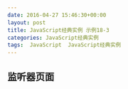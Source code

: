 ```yaml
---
date: 2016-04-27 15:46:30+00:00
layout: post
title: JavaScript经典实例 示例18-3
categories: JavaScript经典实例
tags:  JavaScript  JavaScript经典实例
---
```

监听器页面
----------------

<html>
    <head>
        <title>Listener</title>
        <script type="text/javascript">
            function manageEvent(eventObj, event, eventHandler) {
                if (eventObj.addEventListerener) {
                    eventObj.addEventListerener(event, eventHandler, false);
                } else if (eventObj.attachEvent) {
                    event = 'on' + event;
                    eventObj.attachEvent(event, eventHandler);
                }
                
            }
            
            window.onload = function() {
                manageEvent(window, 'message', receive);
            }
            
            // 把URL修改到你的位置
            function receive(e) {
                var img = document.getElementById('image');
                
                img.src = e.data.split(',')[0];
                img.alt = e.data.split(',')[1];
                e.source.postMessage('Received ' + e.data, 'http://lovechina.xyz/JavaScript%E7%BB%8F%E5%85%B8%E5%AE%9E%E4%BE%8BExample18-2/');                
            }
            
        </script>
    </head>
    <body>
        <img src="/assets/media/image/quanzhixian.jpg" id="image" alt="来自星星的你剧照" />
    </body>
</html>

[点击查看发送器页面](http://lovechina.xyz/JavaScript%E7%BB%8F%E5%85%B8%E5%AE%9E%E4%BE%8BExample18-2/){:target="_blank"} 

源码如下：

``` html
<!DOCTYPE html>
<html>
    <head>
        <title>Listener</title>
        <script type="text/javascript">
            function manageEvent(eventObj, event, eventHandler) {
                if (eventObj.addEventListerener) {
                    eventObj.addEventListerener(event, eventHandler, false);
                } else if (eventObj.attachEvent) {
                    event = 'on' + event;
                    eventObj.attachEvent(event, eventHandler);
                }
                
            }
            
            window.onload = function() {
                manageEvent(window, 'message', receive);
            }
            
            // 把URL修改到你的位置
            function receive(e) {
                var img = document.getElementById('image');
                
                img.src = e.data.split(',')[0];
                img.alt = e.data.split(',')[1];
                e.source.postMessage('Received ' + e.data, 'http://lovechina.xyz/JavaScript%E7%BB%8F%E5%85%B8%E5%AE%9E%E4%BE%8BExample18-2/');                
            }
            
        </script>
    </head>
    <body>
        <img src="/assets/media/image/quanzhixian.jpg" id="image" alt="来自星星的你剧照" />
    </body>
</html>
``` 
